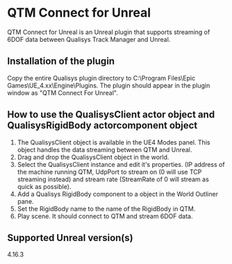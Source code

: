 # QTM Connect for Unreal

QTM Connect for Unreal is an Unreal plugin that supports streaming of 6DOF data between Qualisys Track Manager and Unreal.

## Installation of the plugin

Copy the entire Qualisys plugin directory to C:\Program Files\Epic Games\UE_4.xx\Engine\Plugins.
The plugin should appear in the plugin window as "QTM Connect For Unreal".

## How to use the QualisysClient actor object and QualisysRigidBody actorcomponent object

1. The QualisysClient object is available in the UE4 Modes panel. This object handles the data streaming between QTM and Unreal.
2. Drag and drop the QualisysClient object in the world.
3. Select the QualisysClient instance and edit it's properties. (IP address of the machine running QTM, UdpPort to stream on (0 will use TCP streaming instead) and stream rate (StreamRate of 0 will stream as quick as possible).
4. Add a Qualisys RigidBody component to a object in the World Outliner pane.
5. Set the RigidBody name to the name of the RigidBody in QTM.
6. Play scene. It should connect to QTM and stream 6DOF data.

## Supported Unreal version(s)

4.16.3
